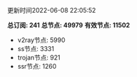 更新时间2022-06-08 22:05:52

**总订阅: 241**
**总节点: 49979**
**有效节点: 11502**
- v2ray节点: 5990
- ss节点: 3331
- trojan节点: 921
- ssr节点: 1260
